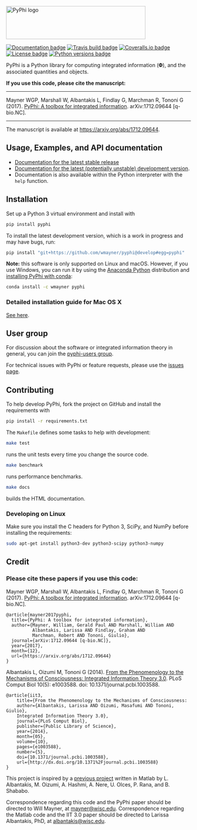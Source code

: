 <a href="http://pyphi.readthedocs.io/" style="margin-bottom: 16px;">
  <img alt="PyPhi logo" src="https://github.com/wmayner/pyphi/raw/develop/docs/_static/pyphi-logo-text-760x180.png" height="90px" width="380px" style="max-width:100%;">
</a>

[![Documentation badge](https://readthedocs.org/projects/pyphi/badge/?style=flat-square&maxAge=600)](https://pyphi.readthedocs.io/)
[![Travis build badge](https://img.shields.io/travis/wmayner/pyphi.svg?style=flat-square&maxAge=600)](https://travis-ci.org/wmayner/pyphi)
[![Coveralls.io badge](https://img.shields.io/coveralls/wmayner/pyphi/develop.svg?style=flat-square&maxAge=600)](https://coveralls.io/github/wmayner/pyphi?branch=develop)
[![License badge](https://img.shields.io/github/license/wmayner/pyphi.svg?style=flat-square&maxAge=86400)](https://github.com/wmayner/pyphi/blob/master/LICENSE.md)
[![Python versions badge](https://img.shields.io/pypi/pyversions/pyphi.svg?style=flat-square&maxAge=86400)](https://wiki.python.org/moin/Python2orPython3)

PyPhi is a Python library for computing integrated information (𝚽), and the
associated quantities and objects.

**If you use this code, please cite the manuscript:**

---

Mayner WGP, Marshall W, Albantakis L, Findlay G, Marchman R, Tononi G (2017).
[PyPhi: A toolbox for integrated
information](https://arxiv.org/abs/1712.09644). arXiv:1712.09644 \[q-bio.NC\].

---

The manuscript is available at <https://arxiv.org/abs/1712.09644>.


## Usage, Examples, and API documentation

- [Documentation for the latest stable
  release](http://pyphi.readthedocs.io/en/stable/)
- [Documentation for the latest (potentially unstable) development
  version](http://pyphi.readthedocs.io/en/latest/).
- Documentation is also available within the Python interpreter with the `help`
  function.


## Installation

Set up a Python 3 virtual environment and install with

```bash
pip install pyphi
```

To install the latest development version, which is a work in progress and may
have bugs, run:

```bash
pip install "git+https://github.com/wmayner/pyphi@develop#egg=pyphi"
```

**Note:** this software is only supported on Linux and macOS. However, if you
use Windows, you can run it by using the [Anaconda
Python](https://www.anaconda.com/what-is-anaconda/) distribution and
[installing PyPhi with conda](https://anaconda.org/wmayner/pyphi):

```bash
conda install -c wmayner pyphi
```

### Detailed installation guide for Mac OS X

[See here](https://github.com/wmayner/pyphi/blob/develop/INSTALLATION.rst).


## User group

For discussion about the software or integrated information theory in general,
you can join the [pyphi-users
group](https://groups.google.com/forum/#!forum/pyphi-users).

For technical issues with PyPhi or feature requests, please use the [issues
page](https://github.com/wmayner/pyphi/issues).


## Contributing

To help develop PyPhi, fork the project on GitHub and install the requirements
with

```bash
pip install -r requirements.txt
```

The `Makefile` defines some tasks to help with development:

```bash
make test
```

runs the unit tests every time you change the source code.

```bash
make benchmark
```

runs performance benchmarks.

```bash
make docs
```

builds the HTML documentation.

### Developing on Linux

Make sure you install the C headers for Python 3, SciPy, and NumPy
before installing the requirements:

```bash
sudo apt-get install python3-dev python3-scipy python3-numpy
```


## Credit

### Please cite these papers if you use this code:

Mayner WGP, Marshall W, Albantakis L, Findlay G, Marchman R, Tononi G (2017).
[PyPhi: A toolbox for integrated
information](https://arxiv.org/abs/1712.09644). arXiv:1712.09644 \[q-bio.NC\].

```
@article{mayner2017pyphi,
  title={PyPhi: A toolbox for integrated information},
  author={Mayner, William, Gerald Paul AND Marshall, William AND 
          Albantakis, Larissa AND Findlay, Graham AND 
          Marchman, Robert AND Tononi, Giulio},
  journal={arXiv:1712.09644 [q-bio.NC]},
  year={2017},
  month={12},
  url={https://arxiv.org/abs/1712.09644}
}
```

Albantakis L, Oizumi M, Tononi G (2014). [From the Phenomenology to the
Mechanisms of Consciousness: Integrated Information Theory
3.0](http://www.ploscompbiol.org/article/info%3Adoi%2F10.1371%2Fjournal.pcbi.1003588).
PLoS Comput Biol 10(5): e1003588. doi: 10.1371/journal.pcbi.1003588.

```
@article{iit3,
    title={From the Phenomenology to the Mechanisms of Consciousness:
    author={Albantakis, Larissa AND Oizumi, Masafumi AND Tononi, Giulio},
    Integrated Information Theory 3.0},
    journal={PLoS Comput Biol},
    publisher={Public Library of Science},
    year={2014},
    month={05},
    volume={10},
    pages={e1003588},
    number={5},
    doi={10.1371/journal.pcbi.1003588},
    url={http://dx.doi.org/10.1371%2Fjournal.pcbi.1003588}
}
```

This project is inspired by a [previous
project](https://github.com/albantakis/iit) written in Matlab by L. Albantakis,
M. Oizumi, A. Hashmi, A. Nere, U. Olces, P. Rana, and B. Shababo.

Correspondence regarding this code and the PyPhi paper should be directed to
Will Mayner, at [<mayner@wisc.edu>](mailto:mayner@wisc.edu). Correspondence
regarding the Matlab code and the IIT 3.0 paper should be directed to Larissa
Albantakis, PhD, at [<albantakis@wisc.edu>](mailto:albantakis@wisc.edu).
